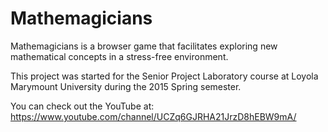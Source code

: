 # Mathemagicians

Mathemagicians is a browser game that facilitates exploring new mathematical concepts in a stress-free environment.

This project was started for the Senior Project Laboratory course at Loyola Marymount University during the 2015 Spring semester.

You can check out the YouTube at: https://www.youtube.com/channel/UCZq6GJRHA21JrzD8hEBW9mA/
